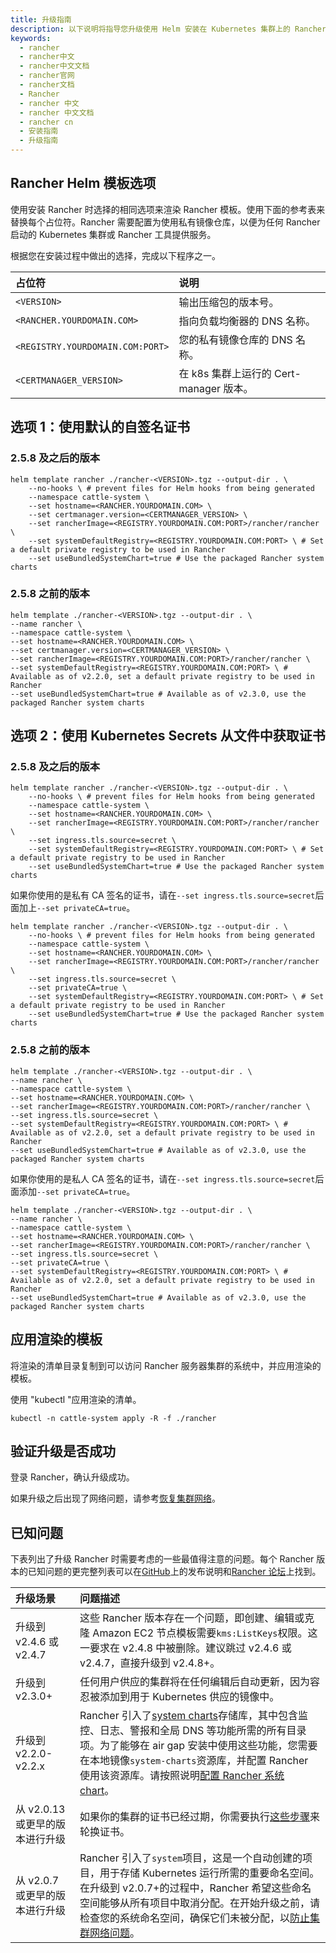 ```yaml
---
title: 升级指南
description: 以下说明将指导您升级使用 Helm 安装在 Kubernetes 集群上的 Rancher 服务器。这些步骤也适用于使用 Helm 进行的离线安装。
keywords:
  - rancher
  - rancher中文
  - rancher中文文档
  - rancher官网
  - rancher文档
  - Rancher
  - rancher 中文
  - rancher 中文文档
  - rancher cn
  - 安装指南
  - 升级指南
---
```


## Rancher Helm 模板选项

使用安装 Rancher 时选择的相同选项来渲染 Rancher 模板。使用下面的参考表来替换每个占位符。Rancher 需要配置为使用私有镜像仓库，以便为任何 Rancher 启动的 Kubernetes 集群或 Rancher 工具提供服务。

根据您在安装过程中做出的选择，完成以下程序之一。

| 占位符                           | 说明                                    |
| :------------------------------- | :-------------------------------------- |
| `<VERSION>`                      | 输出压缩包的版本号。                    |
| `<RANCHER.YOURDOMAIN.COM>`       | 指向负载均衡器的 DNS 名称。             |
| `<REGISTRY.YOURDOMAIN.COM:PORT>` | 您的私有镜像仓库的 DNS 名称。           |
| `<CERTMANAGER_VERSION>`          | 在 k8s 集群上运行的 Cert-manager 版本。 |

## 选项 1：使用默认的自签名证书

### 2.5.8 及之后的版本

```
helm template rancher ./rancher-<VERSION>.tgz --output-dir . \
    --no-hooks \ # prevent files for Helm hooks from being generated
	--namespace cattle-system \
	--set hostname=<RANCHER.YOURDOMAIN.COM> \
	--set certmanager.version=<CERTMANAGER_VERSION> \
	--set rancherImage=<REGISTRY.YOURDOMAIN.COM:PORT>/rancher/rancher \
	--set systemDefaultRegistry=<REGISTRY.YOURDOMAIN.COM:PORT> \ # Set a default private registry to be used in Rancher
	--set useBundledSystemChart=true # Use the packaged Rancher system charts
```

### 2.5.8 之前的版本

```plain
helm template ./rancher-<VERSION>.tgz --output-dir . \
--name rancher \
--namespace cattle-system \
--set hostname=<RANCHER.YOURDOMAIN.COM> \
--set certmanager.version=<CERTMANAGER_VERSION> \
--set rancherImage=<REGISTRY.YOURDOMAIN.COM:PORT>/rancher/rancher \
--set systemDefaultRegistry=<REGISTRY.YOURDOMAIN.COM:PORT> \ # Available as of v2.2.0, set a default private registry to be used in Rancher
--set useBundledSystemChart=true # Available as of v2.3.0, use the packaged Rancher system charts
```

## 选项 2：使用 Kubernetes Secrets 从文件中获取证书

### 2.5.8 及之后的版本

```plain
helm template rancher ./rancher-<VERSION>.tgz --output-dir . \
	--no-hooks \ # prevent files for Helm hooks from being generated
	--namespace cattle-system \
	--set hostname=<RANCHER.YOURDOMAIN.COM> \
	--set rancherImage=<REGISTRY.YOURDOMAIN.COM:PORT>/rancher/rancher \
	--set ingress.tls.source=secret \
	--set systemDefaultRegistry=<REGISTRY.YOURDOMAIN.COM:PORT> \ # Set a default private registry to be used in Rancher
	--set useBundledSystemChart=true # Use the packaged Rancher system charts
```

如果你使用的是私有 CA 签名的证书，请在`--set ingress.tls.source=secret`后面加上`--set privateCA=true`。

```plain
helm template rancher ./rancher-<VERSION>.tgz --output-dir . \
	--no-hooks \ # prevent files for Helm hooks from being generated
	--namespace cattle-system \
	--set hostname=<RANCHER.YOURDOMAIN.COM> \
	--set rancherImage=<REGISTRY.YOURDOMAIN.COM:PORT>/rancher/rancher \
	--set ingress.tls.source=secret \
	--set privateCA=true \
	--set systemDefaultRegistry=<REGISTRY.YOURDOMAIN.COM:PORT> \ # Set a default private registry to be used in Rancher
	--set useBundledSystemChart=true # Use the packaged Rancher system charts
```

### 2.5.8 之前的版本

```plain
helm template ./rancher-<VERSION>.tgz --output-dir . \
--name rancher \
--namespace cattle-system \
--set hostname=<RANCHER.YOURDOMAIN.COM> \
--set rancherImage=<REGISTRY.YOURDOMAIN.COM:PORT>/rancher/rancher \
--set ingress.tls.source=secret \
--set systemDefaultRegistry=<REGISTRY.YOURDOMAIN.COM:PORT> \ # Available as of v2.2.0, set a default private registry to be used in Rancher
--set useBundledSystemChart=true # Available as of v2.3.0, use the packaged Rancher system charts
```

如果你使用的是私人 CA 签名的证书，请在`--set ingress.tls.source=secret`后面添加`--set privateCA=true`。

```plain
helm template ./rancher-<VERSION>.tgz --output-dir . \
--name rancher \
--namespace cattle-system \
--set hostname=<RANCHER.YOURDOMAIN.COM> \
--set rancherImage=<REGISTRY.YOURDOMAIN.COM:PORT>/rancher/rancher \
--set ingress.tls.source=secret \
--set privateCA=true \
--set systemDefaultRegistry=<REGISTRY.YOURDOMAIN.COM:PORT> \ # Available as of v2.2.0, set a default private registry to be used in Rancher
--set useBundledSystemChart=true # Available as of v2.3.0, use the packaged Rancher system charts
```

## 应用渲染的模板

将渲染的清单目录复制到可以访问 Rancher 服务器集群的系统中，并应用渲染的模板。

使用 "kubectl "应用渲染的清单。

```plain
kubectl -n cattle-system apply -R -f ./rancher
```

## 验证升级是否成功

登录 Rancher，确认升级成功。

如果升级之后出现了网络问题，请参考[恢复集群网络](/docs/rancher2/installation/install-rancher-on-k8s/upgrades/namespace-migration/_index)。

## 已知问题

下表列出了升级 Rancher 时需要考虑的一些最值得注意的问题。每个 Rancher 版本的已知问题的更完整列表可以在[GitHub](https://github.com/rancher/rancher/releases)上的发布说明和[Rancher 论坛](https://forums.rancher.com/c/announcements/12)上找到。

| 升级场景                        | 问题描述                                                                                                                                                                                                                                                                                                                                                       |
| :------------------------------ | :------------------------------------------------------------------------------------------------------------------------------------------------------------------------------------------------------------------------------------------------------------------------------------------------------------------------------------------------------------- |
| 升级到 v2.4.6 或 v2.4.7         | 这些 Rancher 版本存在一个问题，即创建、编辑或克隆 Amazon EC2 节点模板需要`kms:ListKeys`权限。这一要求在 v2.4.8 中被删除。建议跳过 v2.4.6 或 v2.4.7，直接升级到 v2.4.8+。                                                                                                                                                                                       |
| 升级到 v2.3.0+                  | 任何用户供应的集群将在任何编辑后自动更新，因为容忍被添加到用于 Kubernetes 供应的镜像中。                                                                                                                                                                                                                                                                       |
| 升级到 v2.2.0-v2.2.x            | Rancher 引入了[system charts](https://github.com/rancher/system-charts)存储库，其中包含监控、日志、警报和全局 DNS 等功能所需的所有目录项。为了能够在 air gap 安装中使用这些功能，您需要在本地镜像`system-charts`资源库，并配置 Rancher 使用该资源库。请按照说明[配置 Rancher 系统 chart](/docs/rancher2.5/installation/resources/local-system-charts/_index)。 |
| 从 v2.0.13 或更早的版本进行升级 | 如果你的集群的证书已经过期，你需要执行[这些步骤](/docs/rancher2.5/cluster-admin/certificate-rotation/_index)来轮换证书。                                                                                                                                                                                                                                       |
| 从 v2.0.7 或更早的版本进行升级  | Rancher 引入了`system`项目，这是一个自动创建的项目，用于存储 Kubernetes 运行所需的重要命名空间。在升级到 v2.0.7+的过程中，Rancher 希望这些命名空间能够从所有项目中取消分配。在开始升级之前，请检查您的系统命名空间，确保它们未被分配，以[防止集群网络问题](/docs/rancher2/installation/install-rancher-on-k8s/upgrades/namespace-migration/_index)。           |
